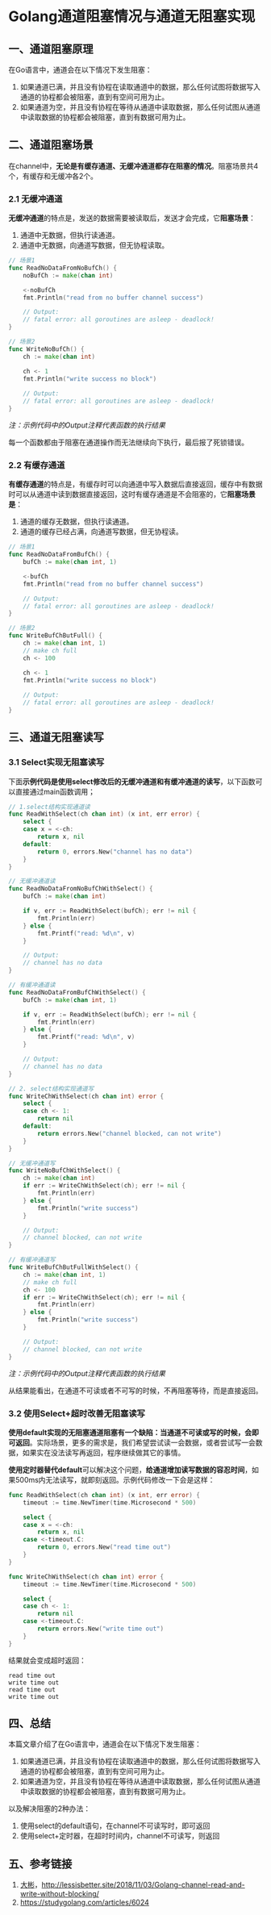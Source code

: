 #                           Golang通道阻塞情况与通道无阻塞实现

## 一、通道阻塞原理

在Go语言中，通道会在以下情况下发生阻塞：

1. 如果通道已满，并且没有协程在读取通道中的数据，那么任何试图将数据写入通道的协程都会被阻塞，直到有空间可用为止。
2. 如果通道为空，并且没有协程在等待从通道中读取数据，那么任何试图从通道中读取数据的协程都会被阻塞，直到有数据可用为止。



## 二、通道阻塞场景

在channel中，**无论是有缓存通道、无缓冲通道都存在阻塞的情况**。阻塞场景共4个，有缓存和无缓冲各2个。

### 2.1 无缓冲通道

**无缓冲通道**的特点是，发送的数据需要被读取后，发送才会完成，它**阻塞场景**：

1. 通道中无数据，但执行读通道。
2. 通道中无数据，向通道写数据，但无协程读取。

```go
// 场景1
func ReadNoDataFromNoBufCh() {
    noBufCh := make(chan int)

    <-noBufCh
    fmt.Println("read from no buffer channel success")

    // Output:
    // fatal error: all goroutines are asleep - deadlock!
}

// 场景2
func WriteNoBufCh() {
    ch := make(chan int)

    ch <- 1
    fmt.Println("write success no block")
    
    // Output:
    // fatal error: all goroutines are asleep - deadlock!
}
```

*注：示例代码中的Output注释代表函数的执行结果*

每一个函数都由于阻塞在通道操作而无法继续向下执行，最后报了死锁错误。

### 2.2 有缓存通道

**有缓存通道**的特点是，有缓存时可以向通道中写入数据后直接返回，缓存中有数据时可以从通道中读到数据直接返回，这时有缓存通道是不会阻塞的，它**阻塞场景是**：

1. 通道的缓存无数据，但执行读通道。
2. 通道的缓存已经占满，向通道写数据，但无协程读。

```go
// 场景1
func ReadNoDataFromBufCh() {
    bufCh := make(chan int, 1)

    <-bufCh
    fmt.Println("read from no buffer channel success")

    // Output:
    // fatal error: all goroutines are asleep - deadlock!
}

// 场景2
func WriteBufChButFull() {
    ch := make(chan int, 1)
    // make ch full
    ch <- 100

    ch <- 1
    fmt.Println("write success no block")
    
    // Output:
    // fatal error: all goroutines are asleep - deadlock!
}
```



## 三、通道无阻塞读写

### 3.1 Select实现无阻塞读写

下面**示例代码是使用select修改后的无缓冲通道和有缓冲通道的读写**，以下函数可以直接通过main函数调用；

```go
// 1.select结构实现通道读
func ReadWithSelect(ch chan int) (x int, err error) {
    select {
    case x = <-ch:
        return x, nil
    default:
        return 0, errors.New("channel has no data")
    }
}

// 无缓冲通道读
func ReadNoDataFromNoBufChWithSelect() {
    bufCh := make(chan int)

    if v, err := ReadWithSelect(bufCh); err != nil {
        fmt.Println(err)
    } else {
        fmt.Printf("read: %d\n", v)
    }

    // Output:
    // channel has no data
}

// 有缓冲通道读
func ReadNoDataFromBufChWithSelect() {
    bufCh := make(chan int, 1)

    if v, err := ReadWithSelect(bufCh); err != nil {
        fmt.Println(err)
    } else {
        fmt.Printf("read: %d\n", v)
    }

    // Output:
    // channel has no data
}

// 2. select结构实现通道写
func WriteChWithSelect(ch chan int) error {
    select {
    case ch <- 1:
        return nil
    default:
        return errors.New("channel blocked, can not write")
    }
}

// 无缓冲通道写
func WriteNoBufChWithSelect() {
    ch := make(chan int)
    if err := WriteChWithSelect(ch); err != nil {
        fmt.Println(err)
    } else {
        fmt.Println("write success")
    }

    // Output:
    // channel blocked, can not write
}

// 有缓冲通道写
func WriteBufChButFullWithSelect() {
    ch := make(chan int, 1)
    // make ch full
    ch <- 100
    if err := WriteChWithSelect(ch); err != nil {
        fmt.Println(err)
    } else {
        fmt.Println("write success")
    }

    // Output:
    // channel blocked, can not write
}
```

*注：示例代码中的Output注释代表函数的执行结果*

从结果能看出，在通道不可读或者不可写的时候，不再阻塞等待，而是直接返回。

### 3.2 使用Select+超时改善无阻塞读写

**使用default实现的无阻塞通道阻塞有一个缺陷：当通道不可读或写的时候，会即可返回**。实际场景，更多的需求是，我们希望尝试读一会数据，或者尝试写一会数据，如果实在没法读写再返回，程序继续做其它的事情。

**使用定时器替代default**可以解决这个问题，**给通道增加读写数据的容忍时间**，如果500ms内无法读写，就即刻返回。示例代码修改一下会是这样：

```go
func ReadWithSelect(ch chan int) (x int, err error) {
    timeout := time.NewTimer(time.Microsecond * 500)

    select {
    case x = <-ch:
        return x, nil
    case <-timeout.C:
        return 0, errors.New("read time out")
    }
}

func WriteChWithSelect(ch chan int) error {
    timeout := time.NewTimer(time.Microsecond * 500)

    select {
    case ch <- 1:
        return nil
    case <-timeout.C:
        return errors.New("write time out")
    }
}
```

结果就会变成超时返回：

```plaintext
read time out
write time out
read time out
write time out
```



## 四、总结

本篇文章介绍了在Go语言中，通道会在以下情况下发生阻塞：

1. 如果通道已满，并且没有协程在读取通道中的数据，那么任何试图将数据写入通道的协程都会被阻塞，直到有空间可用为止。
2. 如果通道为空，并且没有协程在等待从通道中读取数据，那么任何试图从通道中读取数据的协程都会被阻塞，直到有数据可用为止。

以及解决阻塞的2种办法：

1. 使用select的default语句，在channel不可读写时，即可返回
2. 使用select+定时器，在超时时间内，channel不可读写，则返回



## 五、参考链接

1. [大彬](https://link.segmentfault.com/?enc=I8bBYkFvu%2FrXuHxcGZ0Hzg%3D%3D.cLfDBqOXcGkKHQP6HNyDPb3gkSx3iH9%2FT4kLKXRpQVI%3D)，http://lessisbetter.site/2018/11/03/Golang-channel-read-and-write-without-blocking/
2. https://studygolang.com/articles/6024